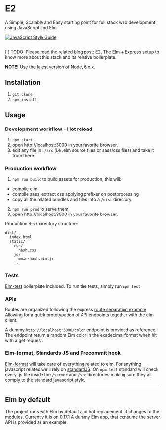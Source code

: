 # E2
A Simple, Scalable and Easy starting point for full stack web development using JavaScript and Elm.

[![JavaScript Style Guide](https://img.shields.io/badge/code%20style-standard-brightgreen.svg)](http://standardjs.com/)
<br><br>

[ ] TODO: Please read the related blog post: [E2, The Elm + Express setup](TODO) to know more about this stack and its relative boilerplate.

**NOTE!** Use the latest version of Node, 6.x.x.

## Installation

1. `git clone`
2. `npm install`

## Usage
### Development workflow - Hot reload
1. `npm start`
2.  open http://localhost:3000 in your favorite browser.
3.  edit any file in `./src` (i.e .elm source files or sass/css files) and take it from there

### Production workflow
1. `npm run build` to build assets for production, this will:
  - compile elm
  - compile sass, extract css applying prefixer on postprocessing
  - copy all the related bundles and files into a `/dist` directory.
2. `npm run prod` to serve them
3.  open http://localhost:3000 in your favorite browser.

Production `dist` directory structure:
```
dist/
  index.html
  static/
    css/
      hash.css
    js/
      main-hash.min.js
    ..
```

### Tests
[Elm-test](http://package.elm-lang.org/packages/elm-community/elm-test/latest) boilerplate included. To run the tests, simply run `npm test`

### APIs
Routes are organized following the express [route separation example](https://github.com/expressjs/express/blob/master/examples/route-separation)
Allowing for a quick prototypation of API endpoints together with the elm client.

A dummy `http://localhost:3000/color` endpoint is provided as reference. The endpoint return a random Elm color in the exadecimal format when hit with a get request.

### Elm-format, Standards JS and Precommit hook
  [Elm-format](https://github.com/avh4/elm-format) will take care of everything related to elm. For anything javascript related we'll rely on [standardJS](https://github.com/feross/standard).
  On `npm test` standard will check every .js file inside the `/server` and `/src` directories making sure they all comply to the standard javascript style.

***

## Elm by default
The project runs with Elm by default and hot replacement of changes to the modules. Currently it is on 0.17.1
A dummy Elm app, that consume the server API is provided as an example.
